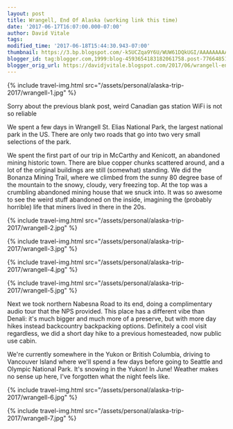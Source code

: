```yaml
---
layout: post
title: Wrangell, End Of Alaska (working link this time)
date: '2017-06-17T16:07:00.000-07:00'
author: David Vitale
tags: 
modified_time: '2017-06-18T15:44:30.943-07:00'
thumbnail: https://3.bp.blogspot.com/-k5UCZqa9Y6U/WUW61DQkUGI/AAAAAAAAAv0/uPjJARJlDfIpErqf-XLYOMb2JpXQKcCngCLcBGAs/s72-c/IMG_5230_800x533.JPG
blogger_id: tag:blogger.com,1999:blog-4593654183182061758.post-776648519189551331
blogger_orig_url: https://davidjvitale.blogspot.com/2017/06/wrangell-end-of-alaska-working-link.html
---
```


{% include travel-img.html src="/assets/personal/alaska-trip-2017/wrangell-1.jpg" %}

Sorry about the previous blank post, weird Canadian gas station WiFi is not so reliable 

We spent a few days in Wrangell St. Elias National Park, the largest national park in the US. There are only two roads that go into two very small selections of the park.

We spent the first part of our trip in McCarthy and Kenicott, an abandoned mining historic town. There are blue copper chunks scattered around, and a lot of the original buildings are still (somewhat) standing. We did the Bonanza Mining Trail, where we climbed from the sunny 80 degree base of the mountain to the snowy, cloudy, very freezing top. At the top was a crumbling abandoned mining house that we snuck into. It was so awesome to see the weird stuff abandoned on the inside, imagining the (probably horrible) life that miners lived in there in the 20s.

{% include travel-img.html src="/assets/personal/alaska-trip-2017/wrangell-2.jpg" %}

{% include travel-img.html src="/assets/personal/alaska-trip-2017/wrangell-3.jpg" %}

{% include travel-img.html src="/assets/personal/alaska-trip-2017/wrangell-4.jpg" %}

{% include travel-img.html src="/assets/personal/alaska-trip-2017/wrangell-5.jpg" %}

Next we took northern Nabesna Road to its end, doing a complimentary audio tour that the NPS provided. This place has a different vibe than Denali: it's much bigger and much more of a preserve, but with more day hikes instead backcountry backpacking options. Definitely a cool visit regardless, we did a short day hike to a previous homesteaded, now public use cabin.

We're currently somewhere in the Yukon or British Columbia, driving to Vancouver Island where we'll spend a few days before going to Seattle and Olympic National Park. It's snowing in the Yukon! In June! Weather makes no sense up here, I've forgotten what the night feels like.

{% include travel-img.html src="/assets/personal/alaska-trip-2017/wrangell-6.jpg" %}

{% include travel-img.html src="/assets/personal/alaska-trip-2017/wrangell-7.jpg" %}
